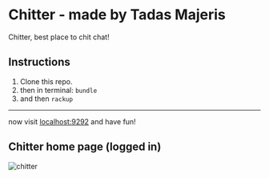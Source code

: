 Chitter - made by Tadas Majeris
==================================
Chitter, best place to chit chat!

Instructions
-------
1. Clone this repo.
2. then in terminal: ```bundle```
3. and then ```rackup```
-------
now visit [localhost:9292](http://localhost:9292) and have fun!

Chitter home page (logged in)
----
![chitter](https://dl.dropboxusercontent.com/u/99213524/chitter.png)
